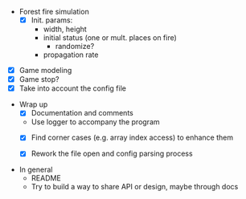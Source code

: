 
- Forest fire simulation
  - [x] Init. params:
    - width, height
    - initial status (one or mult. places on fire)
      - randomize?
    - propagation rate

- [x] Game modeling
- [x] Game stop?
- [x] Take into account the config file
- Wrap up
  - [x] Documentation and comments
  - Use logger to accompany the program
  - [x] Find corner cases (e.g. array index access) to enhance them
  - [x] Rework the file open and config parsing process


- In general
  - README
  - Try to build a way to share API or design, maybe through docs